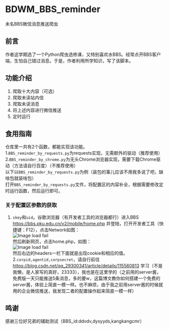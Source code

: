 # BDWM_BBS_reminder  
未名BBS微信消息推送爬虫  
## 前言  
作者这学期选了一个Python爬虫选修课，又特别喜欢水BBS。经常点开BBS客户端，生怕自己错过消息。于是，作者利用所学知识，写了该脚本。  
## 功能介绍  
1. 爬取十大内容（可选）  
2. 爬取未读站内信  
3. 爬取未读消息  
4. 将上述内容进行微信推送  
5. 定时运行  
## 食用指南  
仓库里一共有2个函数，都能实现该功能。  
1.```BBS_reminder_by_requests.py```为requests实现，无需额外的驱动（推荐使用）  
2.```BBS_reminder_by_chrome.py```为无头Chrome浏览器实现，需要下载Chrome驱动（方法请自行百度）（不推荐使用）  
以下以```BBS_reminder_by_requests.py```为例（装包的事儿应该不用我多说了吧，缺啥包就装啥包）  
打开```BBS_reminder_by_requests.py```文件，将配置区的内容补全，根据需要修改定时运行函数，然后运行即可。  
### 关于配置区参数的获取  
1. ```skey```和```uid```。谷歌浏览器（有开发者工具的浏览器都行）进入BBS https://bbs.pku.edu.cn/v2/mobile/home.php 并登陆，打开开发者工具（快捷键：F12），点击Network如图：  
![Image load fail](https://bbs.pku.edu.cn/attach/.thumbnail/eb/90/eb902c4ef5e6a5d5.jpg)  
然后刷新网页，点击home.php，如图：  
![Image load fail](https://bbs.pku.edu.cn/attach/.thumbnail/8f/8b/8f8b5c0c57d7c4ed.jpg)  
然后右边的headers一栏下面就是出现cookie和相应的值。  
2.```corpid,agentid,corpsecret```，请自行前往 https://blog.csdn.net/qq_29300341/article/details/115560813 学习（不是我懒，是人家写的真好，23333），我也是在这里学的（之前用的server酱，免费版一天只能推送5条消息，多的要w，这篇博文教你如何搭建一个免费的server酱，体验上简直一模一样。也不麻烦，由于我之前用server酱的时候就用的企业微信推送，我发现二者的配置操作起来简直一模一样）  
## 鸣谢  
感谢三位好兄弟的辅助测试（BBS_id:ddvdv,dysyyds,kangkangcmr）  

